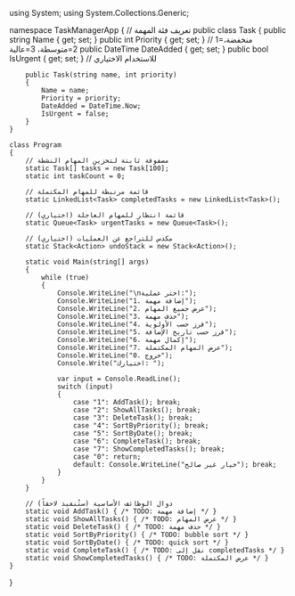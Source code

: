 using System;
using System.Collections.Generic;

namespace TaskManagerApp
{
    // تعريف فئة المهمة
    public class Task
    {
        public string Name { get; set; }
        public int Priority { get; set; }       // 1=منخفضة، 2=متوسطة، 3=عالية
        public DateTime DateAdded { get; set; }
        public bool IsUrgent { get; set; }      // للاستخدام الاختياري

        public Task(string name, int priority)
        {
            Name = name;
            Priority = priority;
            DateAdded = DateTime.Now;
            IsUrgent = false;
        }
    }

    class Program
    {
        // مصفوفة ثابتة لتخزين المهام النشطة
        static Task[] tasks = new Task[100];
        static int taskCount = 0;

        // قائمة مرتبطة للمهام المكتملة
        static LinkedList<Task> completedTasks = new LinkedList<Task>();

        // قائمة انتظار للمهام العاجلة (اختياري)
        static Queue<Task> urgentTasks = new Queue<Task>();

        // مكدس للتراجع عن العمليات (اختياري)
        static Stack<Action> undoStack = new Stack<Action>();

        static void Main(string[] args)
        {
            while (true)
            {
                Console.WriteLine("\nاختر عملية:");
                Console.WriteLine("1. إضافة مهمة");
                Console.WriteLine("2. عرض جميع المهام");
                Console.WriteLine("3. حذف مهمة");
                Console.WriteLine("4. فرز حسب الأولوية");
                Console.WriteLine("5. فرز حسب تاريخ الإضافة");
                Console.WriteLine("6. إكمال مهمة");
                Console.WriteLine("7. عرض المهام المكتملة");
                Console.WriteLine("0. خروج");
                Console.Write("اختيارك: ");

                var input = Console.ReadLine();
                switch (input)
                {
                    case "1": AddTask(); break;
                    case "2": ShowAllTasks(); break;
                    case "3": DeleteTask(); break;
                    case "4": SortByPriority(); break;
                    case "5": SortByDate(); break;
                    case "6": CompleteTask(); break;
                    case "7": ShowCompletedTasks(); break;
                    case "0": return;
                    default: Console.WriteLine("خيار غير صالح"); break;
                }
            }
        }

        // دوال الوظائف الأساسية (ستُنفيذ لاحقاً)
        static void AddTask() { /* TODO: إضافة مهمة */ }
        static void ShowAllTasks() { /* TODO: عرض المهام */ }
        static void DeleteTask() { /* TODO: حذف مهمة */ }
        static void SortByPriority() { /* TODO: bubble sort */ }
        static void SortByDate() { /* TODO: quick sort */ }
        static void CompleteTask() { /* TODO: نقل إلى completedTasks */ }
        static void ShowCompletedTasks() { /* TODO: عرض المكتملة */ }
    }
}
